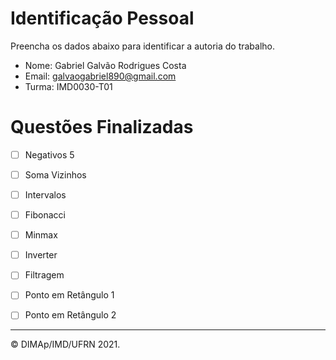﻿# Identificação Pessoal

Preencha os dados abaixo para identificar a autoria do trabalho.

- Nome: Gabriel Galvão Rodrigues Costa
- Email: galvaogabriel890@gmail.com
- Turma: IMD0030-T01

# Questões Finalizadas

- [ ] Negativos 5
- [ ] Soma Vizinhos
- [ ] Intervalos
- [ ] Fibonacci
- [ ] Minmax
- [ ] Inverter
- [ ] Filtragem
- [ ] Ponto em Retângulo 1
- [ ] Ponto em Retângulo 2


--------
&copy; DIMAp/IMD/UFRN 2021.
